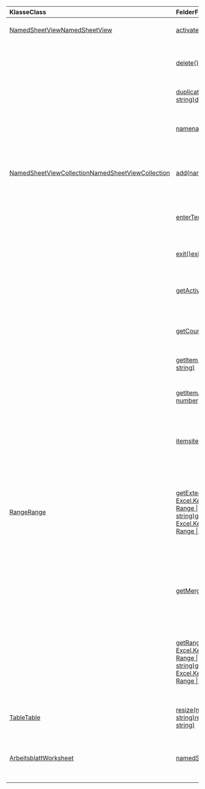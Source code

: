| <span data-ttu-id="14e77-101">Klasse</span><span class="sxs-lookup"><span data-stu-id="14e77-101">Class</span></span> | <span data-ttu-id="14e77-102">Felder</span><span class="sxs-lookup"><span data-stu-id="14e77-102">Fields</span></span> | <span data-ttu-id="14e77-103">Beschreibung</span><span class="sxs-lookup"><span data-stu-id="14e77-103">Description</span></span> |
|:---|:---|:---|
|[<span data-ttu-id="14e77-104">NamedSheetView</span><span class="sxs-lookup"><span data-stu-id="14e77-104">NamedSheetView</span></span>](/javascript/api/excel/excel.namedsheetview)|[<span data-ttu-id="14e77-105">activate()</span><span class="sxs-lookup"><span data-stu-id="14e77-105">activate()</span></span>](/javascript/api/excel/excel.namedsheetview#activate--)|<span data-ttu-id="14e77-106">Aktiviert diese Blattansicht.</span><span class="sxs-lookup"><span data-stu-id="14e77-106">Activates this sheet view.</span></span>|
||[<span data-ttu-id="14e77-107">delete()</span><span class="sxs-lookup"><span data-stu-id="14e77-107">delete()</span></span>](/javascript/api/excel/excel.namedsheetview#delete--)|<span data-ttu-id="14e77-108">Entfernt die Blattansicht aus dem Arbeitsblatt.</span><span class="sxs-lookup"><span data-stu-id="14e77-108">Removes the sheet view from the worksheet.</span></span>|
||[<span data-ttu-id="14e77-109">duplicate(name?: string)</span><span class="sxs-lookup"><span data-stu-id="14e77-109">duplicate(name?: string)</span></span>](/javascript/api/excel/excel.namedsheetview#duplicate-name-)|<span data-ttu-id="14e77-110">Erstellt eine Kopie dieser Blattansicht.</span><span class="sxs-lookup"><span data-stu-id="14e77-110">Creates a copy of this sheet view.</span></span>|
||[<span data-ttu-id="14e77-111">name</span><span class="sxs-lookup"><span data-stu-id="14e77-111">name</span></span>](/javascript/api/excel/excel.namedsheetview#name)|<span data-ttu-id="14e77-112">Ruft den Namen der Blattansicht ab oder legt den Namen fest.</span><span class="sxs-lookup"><span data-stu-id="14e77-112">Gets or sets the name of the sheet view.</span></span>|
|[<span data-ttu-id="14e77-113">NamedSheetViewCollection</span><span class="sxs-lookup"><span data-stu-id="14e77-113">NamedSheetViewCollection</span></span>](/javascript/api/excel/excel.namedsheetviewcollection)|[<span data-ttu-id="14e77-114">add(name: string)</span><span class="sxs-lookup"><span data-stu-id="14e77-114">add(name: string)</span></span>](/javascript/api/excel/excel.namedsheetviewcollection#add-name-)|<span data-ttu-id="14e77-115">Erstellt eine neue Blattansicht mit dem angegebenen Namen.</span><span class="sxs-lookup"><span data-stu-id="14e77-115">Creates a new sheet view with the given name.</span></span>|
||[<span data-ttu-id="14e77-116">enterTemporary()</span><span class="sxs-lookup"><span data-stu-id="14e77-116">enterTemporary()</span></span>](/javascript/api/excel/excel.namedsheetviewcollection#entertemporary--)|<span data-ttu-id="14e77-117">Erstellt und aktiviert eine neue temporäre Blattansicht.</span><span class="sxs-lookup"><span data-stu-id="14e77-117">Creates and activates a new temporary sheet view.</span></span>|
||[<span data-ttu-id="14e77-118">exit()</span><span class="sxs-lookup"><span data-stu-id="14e77-118">exit()</span></span>](/javascript/api/excel/excel.namedsheetviewcollection#exit--)|<span data-ttu-id="14e77-119">Beendet die aktuell aktive Blattansicht.</span><span class="sxs-lookup"><span data-stu-id="14e77-119">Exits the currently active sheet view.</span></span>|
||[<span data-ttu-id="14e77-120">getActive()</span><span class="sxs-lookup"><span data-stu-id="14e77-120">getActive()</span></span>](/javascript/api/excel/excel.namedsheetviewcollection#getactive--)|<span data-ttu-id="14e77-121">Ruft die aktuell aktive Blattansicht des Arbeitsblatts ab.</span><span class="sxs-lookup"><span data-stu-id="14e77-121">Gets the worksheet's currently active sheet view.</span></span>|
||[<span data-ttu-id="14e77-122">getCount()</span><span class="sxs-lookup"><span data-stu-id="14e77-122">getCount()</span></span>](/javascript/api/excel/excel.namedsheetviewcollection#getcount--)|<span data-ttu-id="14e77-123">Ruft die Anzahl der Blattansichten in diesem Arbeitsblatt ab.</span><span class="sxs-lookup"><span data-stu-id="14e77-123">Gets the number of sheet views in this worksheet.</span></span>|
||[<span data-ttu-id="14e77-124">getItem(key: string)</span><span class="sxs-lookup"><span data-stu-id="14e77-124">getItem(key: string)</span></span>](/javascript/api/excel/excel.namedsheetviewcollection#getitem-key-)|<span data-ttu-id="14e77-125">Ruft eine Blattansicht mit ihrem Namen ab.</span><span class="sxs-lookup"><span data-stu-id="14e77-125">Gets a sheet view using its name.</span></span>|
||[<span data-ttu-id="14e77-126">getItemAt(index: number)</span><span class="sxs-lookup"><span data-stu-id="14e77-126">getItemAt(index: number)</span></span>](/javascript/api/excel/excel.namedsheetviewcollection#getitemat-index-)|<span data-ttu-id="14e77-127">Ruft eine Blattansicht nach ihrem Index in der Auflistung ab.</span><span class="sxs-lookup"><span data-stu-id="14e77-127">Gets a sheet view by its index in the collection.</span></span>|
||[<span data-ttu-id="14e77-128">items</span><span class="sxs-lookup"><span data-stu-id="14e77-128">items</span></span>](/javascript/api/excel/excel.namedsheetviewcollection#items)|<span data-ttu-id="14e77-129">Ruft die geladenen untergeordneten Elemente in dieser Sammlung ab.</span><span class="sxs-lookup"><span data-stu-id="14e77-129">Gets the loaded child items in this collection.</span></span>|
|[<span data-ttu-id="14e77-130">Range</span><span class="sxs-lookup"><span data-stu-id="14e77-130">Range</span></span>](/javascript/api/excel/excel.range)|[<span data-ttu-id="14e77-131">getExtendedRange(direction: Excel.KeyboardDirection, activeCell?: Range \| string)</span><span class="sxs-lookup"><span data-stu-id="14e77-131">getExtendedRange(direction: Excel.KeyboardDirection, activeCell?: Range \| string)</span></span>](/javascript/api/excel/excel.range#getextendedrange-direction--activecell-)|<span data-ttu-id="14e77-132">Gibt ein Range-Objekt zurück, das den aktuellen Bereich und bis zum Rand des Bereichs enthält, basierend auf der angegebenen Richtung.</span><span class="sxs-lookup"><span data-stu-id="14e77-132">Returns a range object that includes the current range and up to the edge of the range, based on the provided direction.</span></span>|
||[<span data-ttu-id="14e77-133">getMergedAreas()</span><span class="sxs-lookup"><span data-stu-id="14e77-133">getMergedAreas()</span></span>](/javascript/api/excel/excel.range#getmergedareas--)|<span data-ttu-id="14e77-134">Gibt ein `RangeAreas` Objekt zurück, das die zusammengeführten Bereiche in diesem Bereich darstellt.</span><span class="sxs-lookup"><span data-stu-id="14e77-134">Returns a `RangeAreas` object that represents the merged areas in this range.</span></span>|
||[<span data-ttu-id="14e77-135">getRangeEdge(direction: Excel.KeyboardDirection, activeCell?: Range \| string)</span><span class="sxs-lookup"><span data-stu-id="14e77-135">getRangeEdge(direction: Excel.KeyboardDirection, activeCell?: Range \| string)</span></span>](/javascript/api/excel/excel.range#getrangeedge-direction--activecell-)|<span data-ttu-id="14e77-136">Gibt ein Range-Objekt zurück, das die Edgezelle des Datenbereichs ist, die der angegebenen Richtung entspricht.</span><span class="sxs-lookup"><span data-stu-id="14e77-136">Returns a range object that is the edge cell of the data region that corresponds to the provided direction.</span></span>|
|[<span data-ttu-id="14e77-137">Table</span><span class="sxs-lookup"><span data-stu-id="14e77-137">Table</span></span>](/javascript/api/excel/excel.table)|[<span data-ttu-id="14e77-138">resize(newRange: Range \| string)</span><span class="sxs-lookup"><span data-stu-id="14e77-138">resize(newRange: Range \| string)</span></span>](/javascript/api/excel/excel.table#resize-newrange-)|<span data-ttu-id="14e77-139">Ändern Sie die Größe der Tabelle auf den neuen Bereich.</span><span class="sxs-lookup"><span data-stu-id="14e77-139">Resize the table to the new range.</span></span>|
|[<span data-ttu-id="14e77-140">Arbeitsblatt</span><span class="sxs-lookup"><span data-stu-id="14e77-140">Worksheet</span></span>](/javascript/api/excel/excel.worksheet)|[<span data-ttu-id="14e77-141">namedSheetViews</span><span class="sxs-lookup"><span data-stu-id="14e77-141">namedSheetViews</span></span>](/javascript/api/excel/excel.worksheet#namedsheetviews)|<span data-ttu-id="14e77-142">Gibt eine Auflistung von Blattansichten zurück, die im Arbeitsblatt vorhanden sind.</span><span class="sxs-lookup"><span data-stu-id="14e77-142">Returns a collection of sheet views that are present in the worksheet.</span></span>|
